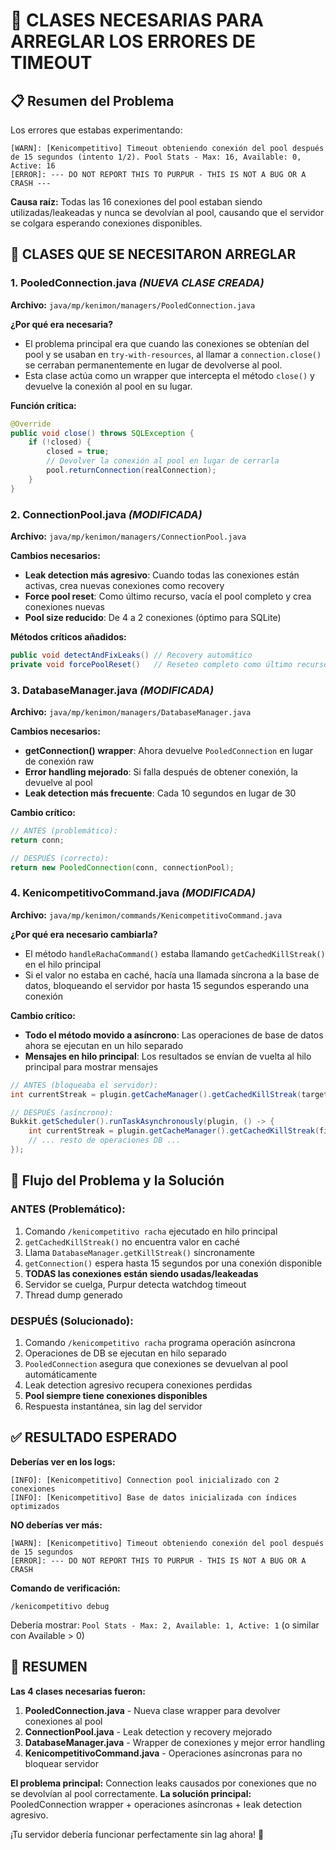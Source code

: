 # 🔧 CLASES NECESARIAS PARA ARREGLAR LOS ERRORES DE TIMEOUT

## 📋 Resumen del Problema

Los errores que estabas experimentando:
```
[WARN]: [Kenicompetitivo] Timeout obteniendo conexión del pool después de 15 segundos (intento 1/2). Pool Stats - Max: 16, Available: 0, Active: 16
[ERROR]: --- DO NOT REPORT THIS TO PURPUR - THIS IS NOT A BUG OR A CRASH ---
```

**Causa raíz:** Todas las 16 conexiones del pool estaban siendo utilizadas/leakeadas y nunca se devolvían al pool, causando que el servidor se colgara esperando conexiones disponibles.

## 🎯 CLASES QUE SE NECESITARON ARREGLAR

### 1. **PooledConnection.java** *(NUEVA CLASE CREADA)*
**Archivo:** `java/mp/kenimon/managers/PooledConnection.java`

**¿Por qué era necesaria?**
- El problema principal era que cuando las conexiones se obtenían del pool y se usaban en `try-with-resources`, al llamar a `connection.close()` se cerraban permanentemente en lugar de devolverse al pool.
- Esta clase actúa como un wrapper que intercepta el método `close()` y devuelve la conexión al pool en su lugar.

**Función crítica:**
```java
@Override
public void close() throws SQLException {
    if (!closed) {
        closed = true;
        // Devolver la conexión al pool en lugar de cerrarla
        pool.returnConnection(realConnection);
    }
}
```

### 2. **ConnectionPool.java** *(MODIFICADA)*
**Archivo:** `java/mp/kenimon/managers/ConnectionPool.java`

**Cambios necesarios:**
- **Leak detection más agresivo**: Cuando todas las conexiones están activas, crea nuevas conexiones como recovery
- **Force pool reset**: Como último recurso, vacía el pool completo y crea conexiones nuevas
- **Pool size reducido**: De 4 a 2 conexiones (óptimo para SQLite)

**Métodos críticos añadidos:**
```java
public void detectAndFixLeaks() // Recovery automático
private void forcePoolReset()   // Reseteo completo como último recurso
```

### 3. **DatabaseManager.java** *(MODIFICADA)*
**Archivo:** `java/mp/kenimon/managers/DatabaseManager.java`

**Cambios necesarios:**
- **getConnection() wrapper**: Ahora devuelve `PooledConnection` en lugar de conexión raw
- **Error handling mejorado**: Si falla después de obtener conexión, la devuelve al pool
- **Leak detection más frecuente**: Cada 10 segundos en lugar de 30

**Cambio crítico:**
```java
// ANTES (problemático):
return conn;

// DESPUÉS (correcto):
return new PooledConnection(conn, connectionPool);
```

### 4. **KenicompetitivoCommand.java** *(MODIFICADA)*
**Archivo:** `java/mp/kenimon/commands/KenicompetitivoCommand.java`

**¿Por qué era necesario cambiarla?**
- El método `handleRachaCommand()` estaba llamando `getCachedKillStreak()` en el hilo principal
- Si el valor no estaba en caché, hacía una llamada síncrona a la base de datos, bloqueando el servidor por hasta 15 segundos esperando una conexión

**Cambio crítico:**
- **Todo el método movido a asíncrono**: Las operaciones de base de datos ahora se ejecutan en un hilo separado
- **Mensajes en hilo principal**: Los resultados se envían de vuelta al hilo principal para mostrar mensajes

```java
// ANTES (bloqueaba el servidor):
int currentStreak = plugin.getCacheManager().getCachedKillStreak(targetUUID);

// DESPUÉS (asíncrono):
Bukkit.getScheduler().runTaskAsynchronously(plugin, () -> {
    int currentStreak = plugin.getCacheManager().getCachedKillStreak(finalTargetUUID);
    // ... resto de operaciones DB ...
});
```

## 🔄 Flujo del Problema y la Solución

### **ANTES (Problemático):**
1. Comando `/kenicompetitivo racha` ejecutado en hilo principal
2. `getCachedKillStreak()` no encuentra valor en caché
3. Llama `DatabaseManager.getKillStreak()` síncronamente
4. `getConnection()` espera hasta 15 segundos por una conexión disponible
5. **TODAS las conexiones están siendo usadas/leakeadas**
6. Servidor se cuelga, Purpur detecta watchdog timeout
7. Thread dump generado

### **DESPUÉS (Solucionado):**
1. Comando `/kenicompetitivo racha` programa operación asíncrona
2. Operaciones de DB se ejecutan en hilo separado
3. `PooledConnection` asegura que conexiones se devuelvan al pool automáticamente
4. Leak detection agresivo recupera conexiones perdidas
5. **Pool siempre tiene conexiones disponibles**
6. Respuesta instantánea, sin lag del servidor

## ✅ RESULTADO ESPERADO

**Deberías ver en los logs:**
```
[INFO]: [Kenicompetitivo] Connection pool inicializado con 2 conexiones
[INFO]: [Kenicompetitivo] Base de datos inicializada con índices optimizados
```

**NO deberías ver más:**
```
[WARN]: [Kenicompetitivo] Timeout obteniendo conexión del pool después de 15 segundos
[ERROR]: --- DO NOT REPORT THIS TO PURPUR - THIS IS NOT A BUG OR A CRASH
```

**Comando de verificación:**
```
/kenicompetitivo debug
```
Debería mostrar: `Pool Stats - Max: 2, Available: 1, Active: 1` (o similar con Available > 0)

## 🎉 RESUMEN

**Las 4 clases necesarias fueron:**
1. **PooledConnection.java** - Nueva clase wrapper para devolver conexiones al pool
2. **ConnectionPool.java** - Leak detection y recovery mejorado  
3. **DatabaseManager.java** - Wrapper de conexiones y mejor error handling
4. **KenicompetitivoCommand.java** - Operaciones asíncronas para no bloquear servidor

**El problema principal:** Connection leaks causados por conexiones que no se devolvían al pool correctamente.
**La solución principal:** PooledConnection wrapper + operaciones asíncronas + leak detection agresivo.

¡Tu servidor debería funcionar perfectamente sin lag ahora! 🚀